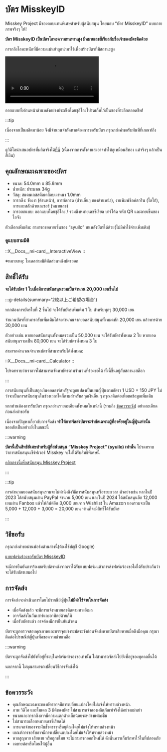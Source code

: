 # บัตร MisskeyID

Misskey Project มีของตอบแทนพิเศษสำหรับผู้สนับสนุน โดยมอบ “บัตร MisskeyID” แบบกายภาพจริงๆ ให้!

**บัตร MisskeyID เป็นบัตรโลหะความทนทานสูง มีหมายเลขซีเรียลกับชื่อเจ้าของบัตรติดด้วย**

การกลึงโลหะหนักที่มีความแม่นยำถูกนำมาใช้เพื่อสร้างบัตรที่มีสถานะสูง

<video src="/video/mi-id-card-teaser.mp4" muted autoplay loop></video>

ออกแบบทั้งด้านหน้าด้านหลังอย่างประณีตโดยชุอิโละโปรดเก็บไว้เป็นของที่ระลึกตลอดชีพ!

:::tip

เนื่องจากเป็นผลิตมาน้อย จึงมีจำนวนจำกัดหากต้องการขอรับบัตร กรุณาส่งคำขอรับทันทีที่เกณฑ์ถึง

:::

ดูวิดีโอนำเสนอบัตรที่ผลิตจริงได้[ที่นี่](https://www.youtube.com/shorts/AdzzwxEa-WE) (เนื่องจากการตั้งค่าแสงอาจทำให้ดูเหมือนสีทอง แต่จริงๆ แล้วเป็นสีเงิน)

## คุณลักษณะเฉพาะของบัตร

- ขนาด: 54.0mm x 85.6mm
- น้ำหนัก: ประมาณ 34g
- วัสดุ: สแตนเลสสตีลเคลือบเงาหนา 1.0mm
- การกลึง: ขัดเงา (ด้านหน้า), การกัดกรด (ส่วนอื่นๆ ของด้านหน้า), งานพิมพ์ซิลค์สกรีน (โลโก้), การแกะสลักด้วยเลเซอร์ (หมายเลข)
- การออกแบบ: ออกแบบโดยชุอิโละ / รวมถึงหมายเลขซีเรียล บาร์โค้ด รหัส QR และลายเซ็นของไอจัง

ตัวเลือกเพิ่มเติม: สามารถขอลายเซ็นของ “syuilo” บนหลังบัตรได้ด้วย(ไม่มีค่าใช้จ่ายเพิ่มเติม)

### ดูแบบสามมิติ

::X__Docs__mi-card__InteractiveView
::

※หมายเหตุ: โมเดลสามมิติตัดส่วนหลังบัตรออก

## สิทธิ์ได้รับ

**จะได้รับบัตร 1 ใบเมื่อมีการสนับสนุนรวมเป็นจำนวน 20,000 เยนขึ้นไป**

:::g-details{summary='2枚以上ご希望の場合'}

หากต้องการบัตรใบที่ 2 ขึ้นไป จะได้รับบัตรเพิ่มเติม 1 ใบ สำหรับทุกๆ 30,000 เยน

จำนวนบัตรที่สามารถรับเพิ่มเติมได้จะคำนวณจากยอดสนับสนุนทั้งหมดหัก 20,000 เยน แล้วหารด้วย 30,000 เยน

ตัวอย่างเช่น หากยอดสนับสนุนทั้งหมดรวมเป็น 50,000 เยน จะได้รับบัตรทั้งหมด 2 ใบ หากยอดสนับสนุนรวมเป็น 80,000 เยน จะได้รับบัตรทั้งหมด 3 ใบ

สามารถคำนวณจำนวนบัตรที่สามารถรับได้ทั้งหมด:

::X__Docs__mi-card__Calculator
::

โปรดทราบว่าเราอาจไม่สามารถจัดหาบัตรตามจำนวนที่ร้องขอได้ ทั้งนี้ขึ้นอยู่กับสถานะสต็อก

:::

การสนับสนุนที่เป็นสกุลเงินดอลลาร์สหรัฐจะถูกแปลงเป็นเยนญี่ปุ่นตามอัตรา 1 USD = 150 JPY ไม่ว่าจะเป็นการสนับสนุนในช่วงเวลาใดก็ตามสำหรับสกุลเงินอื่น ๆ กรุณาติดต่อเพื่อขอข้อมูลเพิ่มเติม

หากท่านต้องการรับบัตร กรุณาอ่านรายละเอียดทั้งหมดในหน้านี้ (รวมถึง [ข้อควรระวัง](#ข้อควรระวัง)) อย่างละเอียดก่อนส่งคำขอรับ

เนื่องจากปัญหาเกี่ยวกับการจัดส่ง **ทำให้การจัดส่งบัตรจะจำกัดเฉพาะผู้ที่อาศัยอยู่ในญี่ปุ่นเท่านั้น** ขออภัยเป็นอย่างยิ่งในขณะนี้

:::warning

**บัตรนี้เป็นสิทธิพิเศษสำหรับผู้ที่สนับสนุน “Misskey Project” (syuilo) เท่านั้น**
โปรดทราบว่าการสนับสนุนเซิร์ฟเวอร์ Misskey จะไม่ได้รับสิทธิพิเศษนี้

[คลิกตรงนี้เพื่อสนับสนุน Misskey Project](/docs/donate/)

:::

:::tip

การคำนวณยอดสนับสนุนรวมจะไม่คำนึงถึงวิธีการสนับสนุนหรือระยะเวลา
ตัวอย่างเช่น หากในปี 2023 ได้สนับสนุนผ่าน PayPal จำนวน 5,000 เยน และในปี 2024 ได้สนับสนุนอีก 12,000 เยนผ่าน Fanbox แล้วให้กิฟต์อีก 3,000 เยนจาก Wishlist ใน Amazon ยอดรวมจะเป็น 5,000 + 12,000 + 3,000 = 20,000 เยน ท่านก็จะมีสิทธิ์ได้รับบัตร

:::

## วิธีขอรับ

กรุณาส่งคำขอผ่านฟอร์มด้านล่างนี้(ต้องใช้บัญชี Google)

[แบบฟอร์มร้องขอรับบัตร MisskeyID](https://forms.gle/3EcRw21nUcGqGVk68)

จะมีการยืนยันการร้องขอรับบัตรหลังจากเราได้รับแบบฟอร์มแล้วการส่งฟอร์มร้องขอไม่ได้รับประกันว่าจะได้รับบัตรเสมอไป

## การจัดส่ง

การจัดส่งจะดำเนินการโดยไปรษณีย์ญี่ปุ่น**ไม่มีค่าใช้จ่ายในการจัดส่ง**

- เมื่อจัดส่งแล้ว จะมีการแจ้งหมายเลขติดตามทางอีเมล
- อาจจัดส่งในวันเสาร์และอาทิตย์ด้วยก็มี
- เมื่อรับบัตรแล้ว อาจต้องมีการยืนยันตัวตน

บัตรจะถูกตรวจสอบคุณภาพและบรรจุอย่างระมัดระวังก่อนจัดส่งหากบัตรเสียหายเมื่อถึงมือคุณ กรุณาติดต่อไปรษณีย์ญี่ปุ่นเพื่อขอความช่วยเหลือ

:::warning

บัตรจะถูกจัดส่งไปยังที่อยู่ที่ระบุในฟอร์มคำรองขอเท่านั้น ไม่สามารถจัดส่งไปยังที่อยู่ของบุคคลอื่นได้

นอกจากนี้ ไม่คุณสามารถเปลี่ยนวิธีการจัดส่งได้

:::

## ข้อควรระวัง

- คุณลักษณะเฉพาะของบัตรอาจมีการเปลี่ยนแปลงโดยไม่แจ้งให้ทราบล่วงหน้า.
- ภาพ วิดีโอ และโมเดล 3 มิติของบัตร ไม่สามารถจำลองผลิตภัณฑ์จริงได้อย่างแม่นยำ
- ขนาดและการกลึงอาจมีความแตกต่างเล็กน้อยระหว่างแต่ละชิ้น
- ไม่สามารถเลือกหมายเลขซีเรียลได้
- การแจกจ่ายอาจระงับชั่วคราวหรือยุติลงโดยไม่แจ้งให้ทราบล่วงหน้า
- เกณฑ์การขอรับอาจมีการเปลี่ยนแปลงโดยไม่แจ้งให้ทราบล่วงหน้า
- หากสูญหาย เสียหาย หรือถูกขโมย จะไม่สามารถออกใหม่ได้ ดังนั้นควรเก็บรักษาใว้ในที่ปลอดภัย
- งดขายต่อหรือโอนให้ผู้อื่น
